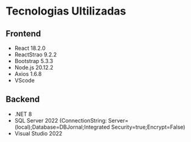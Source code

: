# Tecnologias Ultilizadas 
## Frontend
- React 18.2.0
- ReactStrao 9.2.2
- Bootstrap 5.3.3
- Node.js 20.12.2
- Axios 1.6.8
- VScode

## Backend
- .NET 8
- SQL Server 2022 (ConnectionString: Server=(local);Database=DBJornal;Integrated Security=true;Encrypt=False)
- Visual Studio 2022
